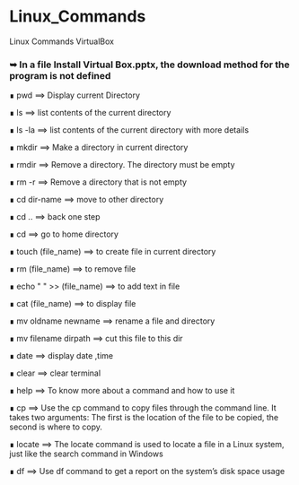 # Linux_Commands
Linux Commands VirtualBox
### ➥ In a file Install Virtual Box.pptx, the download method for the program is not defined





∎ pwd ==> Display current Directory

∎ ls    ==> list contents of the current directory

∎ ls -la ==> list contents of the current directory with more details

∎ mkdir ==> Make a directory  in current directory

∎ rmdir ==> Remove a directory. The directory must be empty

∎ rm -r ==> Remove a directory that is not empty

∎ cd dir-name ==> move to other directory

∎ cd .. ==> back one step

∎ cd  ==> go to home directory 

∎ touch (file_name)  ==> to create file in current directory

∎ rm (file_name)  ==> to remove file

∎ echo " " >> (file_name)   ==>  to add text in file

∎ cat (file_name)   ==>  to display file 
 
∎ mv oldname newname   ==>  rename a file and directory 
  
∎ mv filename dirpath   ==>  cut this file to this dir
   
∎ date   ==>  display date ,time

∎ clear   ==>  clear terminal 

∎ help   ==>  To know more about a command and how to use it 

∎ cp   ==>  Use the cp command to copy files through the command line. It takes two arguments: The first is the location of the file to be copied, the second is where to copy. 

∎ locate   ==>  The locate command is used to locate a file in a Linux system, just like the search command in Windows


∎ df   ==>  Use df command to get a report on the system’s disk space usage
  












